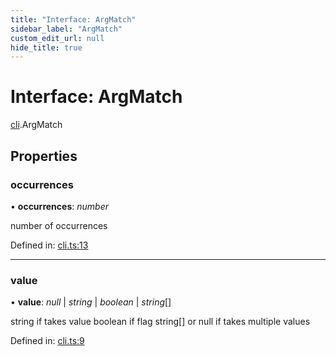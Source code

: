 ```yaml
---
title: "Interface: ArgMatch"
sidebar_label: "ArgMatch"
custom_edit_url: null
hide_title: true
---
```


# Interface: ArgMatch

[cli](../modules/cli.md).ArgMatch

## Properties

### occurrences

• **occurrences**: *number*

number of occurrences

Defined in: [cli.ts:13](https://github.com/tauri-apps/tauri/blob/b9cbaad4/api/src/cli.ts#L13)

___

### value

• **value**: *null* \| *string* \| *boolean* \| *string*[]

string if takes value
boolean if flag
string[] or null if takes multiple values

Defined in: [cli.ts:9](https://github.com/tauri-apps/tauri/blob/b9cbaad4/api/src/cli.ts#L9)
